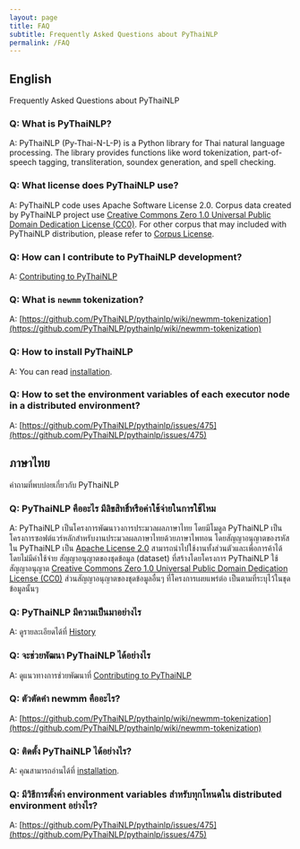 ```yaml
---
layout: page
title: FAQ
subtitle: Frequently Asked Questions about PyThaiNLP
permalink: /FAQ
---
```


## English

Frequently Asked Questions about PyThaiNLP

### Q: What is PyThaiNLP?

A: PyThaiNLP (Py-Thai-N-L-P) is a Python library for Thai natural language processing. The library provides functions like word tokenization, part-of-speech tagging, transliteration, soundex generation, and spell checking.

### Q: What license does PyThaiNLP use?

A: PyThaiNLP code uses Apache Software License 2.0. Corpus data created by PyThaiNLP project use [Creative Commons Zero 1.0 Universal Public Domain Dedication License (CC0)](https://creativecommons.org/publicdomain/zero/1.0/). For other corpus that may included with PyThaiNLP distribution, please refer to [Corpus License](https://github.com/PyThaiNLP/pythainlp/blob/dev/pythainlp/corpus/corpus_license.md).

### Q: How can I contribute to PyThaiNLP development?

A: [Contributing to PyThaiNLP](https://github.com/PyThaiNLP/pythainlp/blob/dev/CONTRIBUTING.md)

### Q: What is `newmm` tokenization?

A: [https://github.com/PyThaiNLP/pythainlp/wiki/newmm-tokenization](https://github.com/PyThaiNLP/pythainlp/wiki/newmm-tokenization)

### Q: How to install PyThaiNLP

A: You can read [installation](https://pythainlp.github.io/dev-docs/notes/installation.html).

### Q: How to set the environment variables of each executor node in a distributed environment?

A: [https://github.com/PyThaiNLP/pythainlp/issues/475](https://github.com/PyThaiNLP/pythainlp/issues/475)

## ภาษาไทย

คำถามที่พบบ่อยเกี่ยวกับ PyThaiNLP

### Q: PyThaiNLP คืออะไร มีลิขสิทธิ์หรือค่าใช้จ่ายในการใช้ไหม

A: PyThaiNLP เป็นโครงการพัฒนาวงการประมวลผลภาษาไทย โดยมีโมดูล PyThaiNLP เป็นโครงการซอฟต์แวร์หลักสำหรับงานประมวลผลภาษาไทยด้วยภาษาไพทอน โดยสัญญาอนุญาตของรหัสใน PyThaiNLP เป็น [Apache License 2.0](https://github.com/PyThaiNLP/pythainlp/blob/dev/LICENSE) สามารถนำไปใช้งานทั้งส่วนตัวและเพื่อการค้าได้โดยไม่มีค่าใช้จ่าย สัญญาอนุญาตของชุดข้อมูล (dataset) ที่สร้างโดยโครงการ PyThaiNLP ใช้สัญญาอนุญาต [Creative Commons Zero 1.0 Universal Public Domain Dedication License (CC0)](https://creativecommons.org/publicdomain/zero/1.0/) ส่วนสัญญาอนุญาตของชุดข้อมูลอื่นๆ ที่โครงการเผยแพร่ต่อ เป็นตามที่ระบุไว้ในชุดข้อมูลนั้นๆ

### Q: PyThaiNLP มีความเป็นมาอย่างไร

A: ดูรายละเอียดได้ที่ [History](https://github.com/PyThaiNLP/pythainlp/wiki/History)

### Q: จะช่วยพัฒนา PyThaiNLP ได้อย่างไร

A: ดูแนวทางการช่วยพัฒนาที่ [Contributing to PyThaiNLP](https://github.com/PyThaiNLP/pythainlp/blob/dev/CONTRIBUTING.md)

### Q: ตัวตัดคำ newmm คืออะไร?

A: [https://github.com/PyThaiNLP/pythainlp/wiki/newmm-tokenization](https://github.com/PyThaiNLP/pythainlp/wiki/newmm-tokenization)

### Q: ติดตั้ง PyThaiNLP ได้อย่างไร?

A: คุณสามารถอ่านได้ที่ [installation](https://pythainlp.github.io/dev-docs/notes/installation.html).

### Q: มีวิธีการตั้งค่า environment variables สำหรับทุกโหนดใน distributed environment อย่างไร?

A: [https://github.com/PyThaiNLP/pythainlp/issues/475](https://github.com/PyThaiNLP/pythainlp/issues/475)
